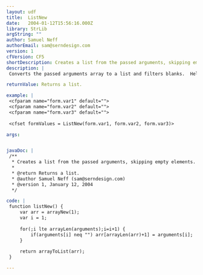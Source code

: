 ```yaml
---
layout: udf
title:  ListNew
date:   2004-01-12T15:56:16.000Z
library: StrLib
argString: ""
author: Samuel Neff
authorEmail: sam@serndesign.com
version: 1
cfVersion: CF5
shortDescription: Creates a list from the passed arguments, skipping empty elements.
description: |
 Converts the passed arguments array to a list and filters blanks.  Helpful for creating lists from several values stored in different variables where some may be blank.  Since it uses the arguments array as the source data for a list, there is no way to specify delimiters.  To use custom delimiters use ListChangeDelims on the returned list.

returnValue: Returns a list.

example: |
 <cfparam name="form.var1" default="">
 <cfparam name="form.var2" default="">
 <cfparam name="form.var3" default="">
 
 <cfset formValues = ListNew(form.var1, form.var2, form.var3)>

args:


javaDoc: |
 /**
  * Creates a list from the passed arguments, skipping empty elements.
  * 
  * @return Returns a list. 
  * @author Samuel Neff (sam@serndesign.com) 
  * @version 1, January 12, 2004 
  */

code: |
 function listNew() {
     var arr = arrayNew(1);
     var i = 1;
 
     for(;i lte arrayLen(arguments);i=i+1) {
         if(arguments[i] neq "") arr[arrayLen(arr)+1] = arguments[i];
     }
     
     return arrayToList(arr);
 }

---
```


